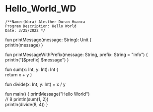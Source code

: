 # Hello_World_WD
    /**Name:(Wara) Alesther Duran Huanca
    Program Description: Hello World 
    Date: 3/25/2022 */
fun printMessage(message: String): Unit {                              
    println(message)
}

fun printMessageWithPrefix(message: String, prefix: String = "Info") {  
    println("[$prefix] $message")
}

fun sum(x: Int, y: Int): Int {                                         
    return x + y
}

fun divide(x: Int, y: Int) = x / y                                   

fun main() {
    printMessage("Hello World")                                                                
      // 8
    println(sum(1, 2))                                                  
    println(divide(8, 4))
}
